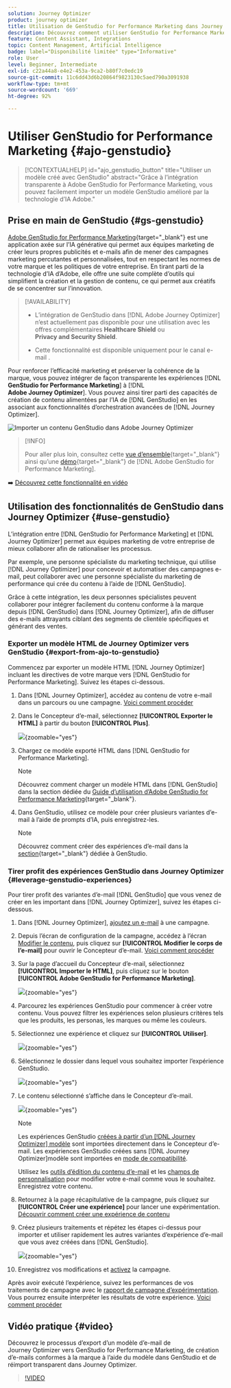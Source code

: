 ```yaml
---
solution: Journey Optimizer
product: journey optimizer
title: Utilisation de GenStudio for Performance Marketing dans Journey Optimizer
description: Découvrez comment utiliser GenStudio for Performance Marketing dans Journey Optimizer
feature: Content Assistant, Integrations
topic: Content Management, Artificial Intelligence
badge: label="Disponibilité limitée" type="Informative"
role: User
level: Beginner, Intermediate
exl-id: c22a44a8-e4e2-453a-9ca2-b80f7c0edc19
source-git-commit: 11c6dd43d6b20864f9823130c5aed790a3091938
workflow-type: tm+mt
source-wordcount: '669'
ht-degree: 92%

---
```


# Utiliser GenStudio for Performance Marketing {#ajo-genstudio}

>[!CONTEXTUALHELP]
>id="ajo_genstudio_button"
>title="Utiliser un modèle créé avec GenStudio"
>abstract="Grâce à l’intégration transparente à Adobe GenStudio for Performance Marketing, vous pouvez facilement importer un modèle GenStudio amélioré par la technologie d’IA Adobe."

## Prise en main de GenStudio {#gs-genstudio}

[Adobe GenStudio for Performance Marketing](https://experienceleague.adobe.com/fr/docs/genstudio-for-performance-marketing/user-guide/home){target="_blank"} est une application axée sur l’IA générative qui permet aux équipes marketing de créer leurs propres publicités et e-mails afin de mener des campagnes marketing percutantes et personnalisées, tout en respectant les normes de votre marque et les politiques de votre entreprise. En tirant parti de la technologie d’IA d’Adobe, elle offre une suite complète d’outils qui simplifient la création et la gestion de contenu, ce qui permet aux créatifs de se concentrer sur l’innovation.

>[!AVAILABILITY]
>
>* L’intégration de GenStudio dans [!DNL Adobe Journey Optimizer] n’est actuellement pas disponible pour une utilisation avec les offres complémentaires **Healthcare Shield** ou **Privacy and Security Shield**.
>
>* Cette fonctionnalité est disponible uniquement pour le canal e-mail .

Pour renforcer l’efficacité marketing et préserver la cohérence de la marque, vous pouvez intégrer de façon transparente les expériences [!DNL **GenStudio for Performance Marketing**] à [!DNL **Adobe Journey Optimizer**]. Vous pouvez ainsi tirer parti des capacités de création de contenu alimentées par l’IA de [!DNL GenStudio] en les associant aux fonctionnalités d’orchestration avancées de [!DNL Journey Optimizer].

![Importer un contenu GenStudio dans Adobe Journey Optimizer](../rn/assets/do-not-localize/genstudio.gif)

>[!INFO]
>
>Pour aller plus loin, consultez cette [vue d’ensemble](https://business.adobe.com/fr/products/genstudio-for-performance-marketing.html#watch-overview){target="_blank"} ainsi qu’une [démo](https://business.adobe.com/fr/products/genstudio-for-performance-marketing.html#demo){target="_blank"} de [!DNL Adobe GenStudio for Performance Marketing].

➡️ [Découvrez cette fonctionnalité en vidéo](#video)


<!--To access the GenStudio integration in [!DNL Adobe Journey Optimizer] feature, users need to be granted the **xxx** permission. [Learn more](../administration/permissions.md)

>[!IMPORTANT]
>
>* Before starting using this capability, read out related [Guardrails and Limitations](#generative-guardrails).-->



<!--Guardrails and limitations {#genstudio-guardrails}

General guidelines for using the GenStudio integration in [!DNL Adobe Journey Optimizer] for email generation are listed below:

See if guidelines/limitations such as the ones listed [here](gs-generative.md#generative-guardrails) for AI Assistant can apply.

The following limitations apply to GenStudio integration in [!DNL Adobe Journey Optimizer]:-->

## Utilisation des fonctionnalités de GenStudio dans Journey Optimizer {#use-genstudio}

L’intégration entre [!DNL GenStudio for Performance Marketing] et [!DNL Journey Optimizer] permet aux équipes marketing de votre entreprise de mieux collaborer afin de rationaliser les processus.

Par exemple, une personne spécialiste du marketing technique, qui utilise [!DNL Journey Optimizer] pour concevoir et automatiser des campagnes e-mail, peut collaborer avec une personne spécialiste du marketing de performance qui crée du contenu à l’aide de [!DNL GenStudio].

Grâce à cette intégration, les deux personnes spécialistes peuvent collaborer pour intégrer facilement du contenu conforme à la marque depuis [!DNL GenStudio] dans [!DNL Journey Optimizer], afin de diffuser des e-mails attrayants ciblant des segments de clientèle spécifiques et générant des ventes.

### Exporter un modèle HTML de Journey Optimizer vers GenStudio {#export-from-ajo-to-genstudio}

Commencez par exporter un modèle HTML [!DNL Journey Optimizer] incluant les directives de votre marque vers [!DNL GenStudio for Performance Marketing]. Suivez les étapes ci-dessous.

1. Dans [!DNL Journey Optimizer], accédez au contenu de votre e-mail dans un parcours ou une campagne. [Voici comment procéder](../email/get-started-email-design.md#key-steps)

1. Dans le Concepteur d’e-mail, sélectionnez **[!UICONTROL Exporter le HTML]** à partir du bouton **[!UICONTROL Plus]**.

   ![](assets/genstudio-export-template.png){zoomable="yes"}

1. Chargez ce modèle exporté HTML dans [!DNL GenStudio for Performance Marketing]. <!--Make sure you detect the fields that the generative AI uses to insert content in order to create an actionable template.-->

   >[!NOTE]
   >
   >Découvrez comment charger un modèle HTML dans [!DNL GenStudio] dans la section dédiée du [Guide d’utilisation d’Adobe GenStudio for Performance Marketing](https://experienceleague.adobe.com/fr/docs/genstudio-for-performance-marketing/user-guide/content/templates/use-templates#templates-from-ajo-and-marketo){target="_blank"}.

1. Dans GenStudio, utilisez ce modèle pour créer plusieurs variantes d’e-mail à l’aide de prompts d’IA, puis enregistrez-les.

   >[!NOTE]
   >
   >Découvrez comment créer des expériences d’e-mail dans la [section](https://experienceleague.adobe.com/fr/docs/genstudio-for-performance-marketing/user-guide/create/create-email-experience){target="_blank"} dédiée à GenStudio.

### Tirer profit des expériences GenStudio dans Journey Optimizer {#leverage-genstudio-experiences}

Pour tirer profit des variantes d’e-mail [!DNL GenStudio] que vous venez de créer en les important dans [!DNL Journey Optimizer], suivez les étapes ci-dessous.

1. Dans [!DNL Journey Optimizer], [ajoutez un e-mail](../email/create-email.md) à une campagne.

1. Depuis l’écran de configuration de la campagne, accédez à l’écran [Modifier le contenu](../email/create-email.md#define-email-content), puis cliquez sur **[!UICONTROL Modifier le corps de l’e-mail]** pour ouvrir le Concepteur d’e-mail. [Voici comment procéder](../email/get-started-email-design.md#key-steps)

1. Sur la page d’accueil du Concepteur d’e-mail, sélectionnez **[!UICONTROL Importer le HTML]**, puis cliquez sur le bouton **[!UICONTROL Adobe GenStudio for Performance Marketing]**.

   ![](assets/genstudio-pem-import-email.png){zoomable="yes"}

1. Parcourez les expériences GenStudio pour commencer à créer votre contenu. Vous pouvez filtrer les expériences selon plusieurs critères tels que les produits, les personas, les marques ou même les couleurs.

   <!--![](assets/genstudio-filter-experiences.png){zoomable="yes"}-->

1. Sélectionnez une expérience et cliquez sur **[!UICONTROL Utiliser]**.

   ![](assets/genstudio-use-experience.png){zoomable="yes"}

1. Sélectionnez le dossier dans lequel vous souhaitez importer l’expérience GenStudio.

   ![](assets/genstudio-choose-destination.png){zoomable="yes"}

1. Le contenu sélectionné s’affiche dans le Concepteur d’e-mail.

   ![](assets/genstudio-email-content.png){zoomable="yes"}

   >[!NOTE]
   >
   >Les expériences GenStudio [créées à partir d’un  [!DNL Journey Optimizer] modèle](#export-from-ajo-to-genstudio) sont importées directement dans le Concepteur d’e-mail. Les expériences GenStudio créées sans [!DNL Journey Optimizer]modèle sont importées en [mode de compatibilité](../email/existing-content.md).

   Utilisez les [outils d’édition du contenu d’e-mail](../email/content-from-scratch.md) et les [champs de personnalisation](../personalization/personalize.md) pour modifier votre e-mail comme vous le souhaitez. Enregistrez votre contenu.

1. Retournez à la page récapitulative de la campagne, puis cliquez sur **[!UICONTROL Créer une expérience]** pour lancer une expérimentation. [Découvrir comment créer une expérience de contenu](../content-management/content-experiment.md)

   <!--![](assets/genstudio-create-experiment.png){zoomable="yes"}-->

1. Créez plusieurs traitements et répétez les étapes ci-dessus pour importer et utiliser rapidement les autres variantes d’expérience d’e-mail que vous avez créées dans [!DNL GenStudio].

   ![](assets/genstudio-define-treatments.png){zoomable="yes"}

1. Enregistrez vos modifications et [activez](../campaigns/review-activate-campaign.md) la campagne.

Après avoir exécuté l’expérience, suivez les performances de vos traitements de campagne avec le [rapport de campagne d’expérimentation](../reports/campaign-global-report-cja-experimentation.md). Vous pourrez ensuite interpréter les résultats de votre expérience. [Voici comment procéder](../content-management/get-started-experiment.md#interpret-results)

## Vidéo pratique {#video}

Découvrez le processus d’export d’un modèle d’e-mail de Journey Optimizer vers GenStudio for Performance Marketing, de création d’e-mails conformes à la marque à l’aide du modèle dans GenStudio et de réimport transparent dans Journey Optimizer.

>[!VIDEO](https://video.tv.adobe.com/v/3456038/?quality=12)